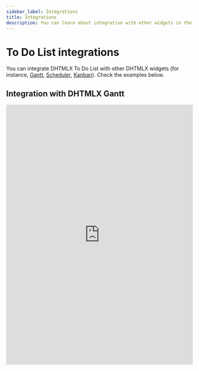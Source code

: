 ```yaml
---
sidebar_label: Integrations
title: Integrations
description: You can learn about integration with other widgets in the documentation of the DHTMLX JavaScript To Do List library. Browse developer guides and API reference, try out code examples and live demos, and download a free 30-day evaluation version of DHTMLX To Do List.
---
```


# To Do List integrations

You can integrate DHTMLX To Do List with other DHTMLX widgets (for instance, [Gantt](https://docs.dhtmlx.com/gantt/), [Scheduler](https://docs.dhtmlx.com/scheduler/), [Kanban](https://docs.dhtmlx.com/kanban/)). Check the examples below.

## Integration with DHTMLX Gantt

<iframe src="https://snippet.dhtmlx.com/i8qy8tp0?mode=js" frameborder="0" class="snippet_iframe" width="100%" height="700"></iframe>
